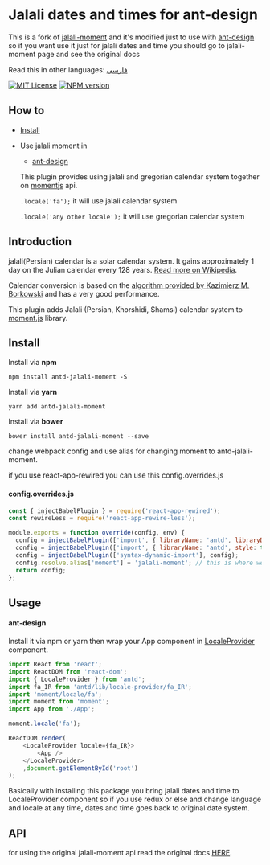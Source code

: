 # Jalali dates and times for ant-design

This is a fork of [jalali-moment](https://github.com/fingerpich/jalali-moment) and it's modified just to use with [ant-design](https://github.com/ant-design/ant-design) so if you want use it just for jalali dates and time you should go to jalali-moment page and see the original docs

Read this in other languages: [فارسی](./README.fa.md)

[![MIT License][license-image]][license-url]
[![NPM version][npm-version-image]][npm-url] 

## How to
- [Install](#install)
- Use jalali moment in
    - [ant-design](#ant-design)
    
    This plugin provides using jalali and gregorian calendar system together
    on [momentjs](https://momentjs.com/docs/) api.

    ```.locale('fa');``` it will use jalali calendar system

    ```.locale('any other locale');``` it will use gregorian calendar system

## Introduction

jalali(Persian) calendar is a solar calendar system. It gains approximately 1 day on the Julian calendar every 128 years. [Read more on Wikipedia](http://en.wikipedia.org/wiki/Jalali_calendar).

Calendar conversion is based on the [algorithm provided by Kazimierz M. Borkowski](http://www.astro.uni.torun.pl/~kb/Papers/EMP/PersianC-EMP.htm) and has a very good performance.

This plugin adds Jalali (Persian, Khorshidi, Shamsi) calendar system to [moment.js](http://momentjs.com) library.

## Install

Install via **npm**
```shell
npm install antd-jalali-moment -S
```
Install via **yarn**
```shell
yarn add antd-jalali-moment
```
Install via **bower**
```shell
bower install antd-jalali-moment --save
```

change webpack config and use alias for changing moment to antd-jalali-moment.

if you use react-app-rewired you can use this config.overrides.js

#### config.overrides.js
```js
const { injectBabelPlugin } = require('react-app-rewired');
const rewireLess = require('react-app-rewire-less');

module.exports = function override(config, env) {
  config = injectBabelPlugin(['import', { libraryName: 'antd', libraryDirectory: 'es', style: 'css' }], config);
  config = injectBabelPlugin(['import', { libraryName: 'antd', style: true }], config);
  config = injectBabelPlugin(['syntax-dynamic-import'], config);
  config.resolve.alias['moment'] = 'jalali-moment'; // this is where we use alias
  return config;
};
```

## Usage
#### ant-design

Install it via npm or yarn then wrap your App component in [LocaleProvider](https://ant.design/components/locale-provider/) component.

```js
import React from 'react';
import ReactDOM from 'react-dom';
import { LocaleProvider } from 'antd';
import fa_IR from 'antd/lib/locale-provider/fa_IR';
import 'moment/locale/fa';
import moment from 'moment';
import App from './App';

moment.locale('fa');

ReactDOM.render(
    <LocaleProvider locale={fa_IR}>
        <App />
    </LocaleProvider>
    ,document.getElementById('root')
);
```

Basically with installing this package you bring jalali dates and time to LocaleProvider component so if you use redux or else and change language and locale at any time, dates and time goes back to original date system.

## API

for using the original jalali-moment api read the original docs [HERE](https://github.com/fingerpich/jalali-moment).

[license-image]: http://img.shields.io/badge/license-MIT-blue.svg?style=flat
[license-url]: LICENSE

[npm-url]: https://npmjs.org/package/antd-jalali-moment
[npm-version-image]: http://img.shields.io/npm/v/antd-jalali-moment.svg?style=flat